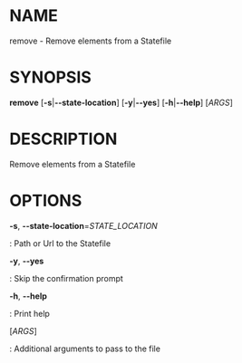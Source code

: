 # NAME

remove - Remove elements from a Statefile

# SYNOPSIS

**remove** \[**-s**\|**\--state-location**\] \[**-y**\|**\--yes**\]
\[**-h**\|**\--help**\] \[*ARGS*\]

# DESCRIPTION

Remove elements from a Statefile

# OPTIONS

**-s**, **\--state-location**=*STATE_LOCATION*

:   Path or Url to the Statefile

**-y**, **\--yes**

:   Skip the confirmation prompt

**-h**, **\--help**

:   Print help

\[*ARGS*\]

:   Additional arguments to pass to the file
